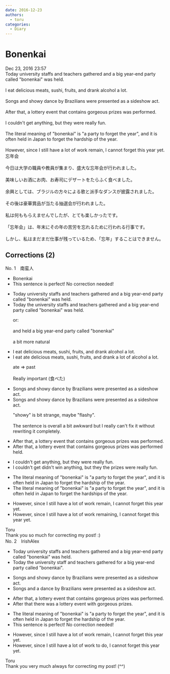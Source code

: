 ```yaml
---
date: 2016-12-23
authors:
  - toru
categories:
  - Diary
---
```


<h1 id="subject_show">Bonenkai</h1>
<div class="date">Dec 23, 2016 23:57</div>
<div id="post"><div id="body_show_ori">
Today university staffs and teachers gathered and a big year-end party called "bonenkai" was held.<br/><br/>I eat delicious meats, sushi, fruits, and drank alcohol a lot.<br/><br/>Songs and showy dance by Brazilians were presented as a sideshow act.<br/><br/>After that, a lottery event that contains gorgeous prizes was performed.<br/><br/>I couldn't get anything, but they were really fun.<br/><br/>The literal meaning of "bonenkai" is "a party to forget the year", and it is often held in Japan to forget the hardship of the year.<br/><br/>However, since I still have a lot of work remain, I cannot forget this year yet.
</div></div>

<!-- more -->

<div id="post_ja"><div id="body_show_mo">
忘年会<br/><br/>今日は大学の職員や教員が集まり、盛大な忘年会が行われました。<br/><br/>美味しいお酒にお肉、お寿司にデザートをたらふく食べました。<br/><br/>余興としては、ブラジルの方々による歌と派手なダンスが披露されました。<br/><br/>その後は豪華賞品が当たる抽選会が行われました。<br/><br/>私は何ももらえませんでしたが、とても楽しかったです。<br/><br/>「忘年会」は、年末にその年の苦労を忘れるために行われる行事です。<br/><br/>しかし、私はまだまだ仕事が残っているため、「忘年」することはできません。
</div></div>

## Corrections (2)
<div id="block"><div class="first_name"> No. 1　<span class="just_name">南蛮人</span></div><div id="block2">
<ul class="correction_field">
<li class="incorrect">Bonenkai</li>
<li class="corrected perfect">This sentence is perfect! No correction needed!</li>
</ul>
<ul class="correction_field">
<li class="incorrect">Today university staffs and teachers gathered and a big year-end party called "bonenkai" was held.</li>
<li class="corrected correct">
Today <span class="f_blue">the</span> university staff<span class="f_red"><span class="sline">s</span></span> and teachers gathered and a big year-end party called "bonenkai" was held.
<p class="correction_comment">or:<br/><br/>and held a big year-end party called "bonenkai"<br/><br/>a bit more natural</p>
</li>
</ul>
<ul class="correction_field">
<li class="incorrect">I eat delicious meats, sushi, fruits, and drank alcohol a lot.</li>
<li class="corrected correct">
I <span class="f_red"><span class="sline">eat</span></span> <span class="f_blue">ate</span> delicious meats, sushi, fruits, and drank <span class="f_blue">a lot of</span> alcohol <span class="sline"><span class="f_red">a lot</span></span>.
<p class="correction_comment">ate =&gt; past<br/><br/>Really important (食べた)</p>
</li>
</ul>
<ul class="correction_field">
<li class="incorrect">Songs and showy dance by Brazilians were presented as a sideshow act.</li>
<li class="corrected correct">
Songs and showy dance by Brazilians were presented as a sideshow act.
<p class="correction_comment">"showy" is bit strange, maybe "flashy".<br/><br/>The sentence is overall a bit awkward but I really can't fix it without rewriting it completely.</p>
</li>
</ul>
<ul class="correction_field">
<li class="incorrect">After that, a lottery event that contains gorgeous prizes was performed.</li>
<li class="corrected correct">
After that, a lottery event that contains gorgeous prizes was <span class="sline"><span class="f_red">performed</span></span> <span class="f_blue">held</span>.
</li>
</ul>
<ul class="correction_field">
<li class="incorrect">I couldn't get anything, but they were really fun.</li>
<li class="corrected correct">
I <span class="sline"><span class="f_red">couldn't get</span></span> <span class="f_blue">didn't win</span> anything, but <span class="f_red"><span class="sline">they</span></span> <span class="f_blue">the prizes</span> were really fun.
</li>
</ul>
<ul class="correction_field">
<li class="incorrect">The literal meaning of "bonenkai" is "a party to forget the year", and it is often held in Japan to forget the hardship of the year.</li>
<li class="corrected correct">
The literal meaning of "bonenkai" is "a party to forget the year", and it is often held in Japan to forget the hardship<span class="f_bold"><span class="f_blue">s</span></span> of the year.
</li>
</ul>
<ul class="correction_field">
<li class="incorrect">However, since I still have a lot of work remain, I cannot forget this year yet.</li>
<li class="corrected correct">
However, since I still have a lot of work remain<span class="f_blue">ing</span>, I cannot forget this year yet.
</li>
</ul>
</div><div class="name"><span class="just_name">Toru</span><br>
Thank you so much for correcting my post! :)
</div>
</div>
<div id="block"><div class="first_name"> No. 2　<span class="just_name">IrishAlex</span></div><div id="block2">
<ul class="correction_field">
<li class="incorrect">Today university staffs and teachers gathered and a big year-end party called "bonenkai" was held.</li>
<li class="corrected correct">
Today the university staff and teachers gathered <span class="f_blue">for</span> a big year-end party called "bonenkai".
</li>
</ul>
<ul class="correction_field">
<li class="incorrect">Songs and showy dance by Brazilians were presented as a sideshow act.</li>
<li class="corrected correct">
Songs and <span class="f_blue">a</span> dance by Brazilians were presented as a sideshow act.
</li>
</ul>
<ul class="correction_field">
<li class="incorrect">After that, a lottery event that contains gorgeous prizes was performed.</li>
<li class="corrected correct">
After that there was a lottery event with gorgeous prizes.
</li>
</ul>
<ul class="correction_field">
<li class="incorrect">The literal meaning of "bonenkai" is "a party to forget the year", and it is often held in Japan to forget the hardship of the year.</li>
<li class="corrected perfect">This sentence is perfect! No correction needed!</li>
</ul>
<ul class="correction_field">
<li class="incorrect">However, since I still have a lot of work remain, I cannot forget this year yet.</li>
<li class="corrected correct">
However, since I still have a lot of work <span class="f_blue">to do</span>, I cannot forget this year yet.
</li>
</ul>
</div><div class="name"><span class="just_name">Toru</span><br>
Thank you very much always for correcting my post! (^^)
</div>
</div>
